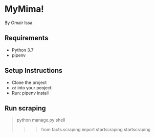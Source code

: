 # MyMima!

By Omair Issa.


## Requirements
* Python 3.7
* pipenv

## Setup Instructions
* Clone the project
* `cd` into your peoject.
* Run:
        pipenv install
## Run scraping
>python manage.py shell
>>>from facts.scraping import startscraping
>>>startscraping
